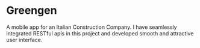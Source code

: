 # Greengen

A mobile app for an Italian Construction Company. I have seamlessly integrated RESTful apis in this project and developed smooth and attractive user interface.